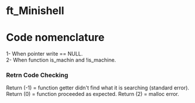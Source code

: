 # ft_Minishell

# Code nomenclature 
1- When pointer write == NULL.  
2- When function is_machin and !is_machine.
### Retrn Code Checking 
Return (-1) = function getter didn't find what it is searching (standard error).   
Return (0) = function proceeded as expected.
Return (2) = malloc error.